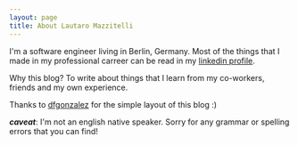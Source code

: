 ```yaml
---
layout: page
title: About Lautaro Mazzitelli
---
```


I'm a software engineer living in Berlin, Germany. Most of the things that I made in my professional carreer can be read in my
[linkedin profile](http://www.linkedin.com/in/lmazzitelli).

Why this blog? To write about things that I learn from my co-workers, friends and my own experience.

Thanks to [dfgonzalez](http://www.dfgonzalez.com.ar) for the simple layout of this blog :)

***caveat***: I'm not an english native speaker. Sorry for any grammar or spelling errors that you can find!
